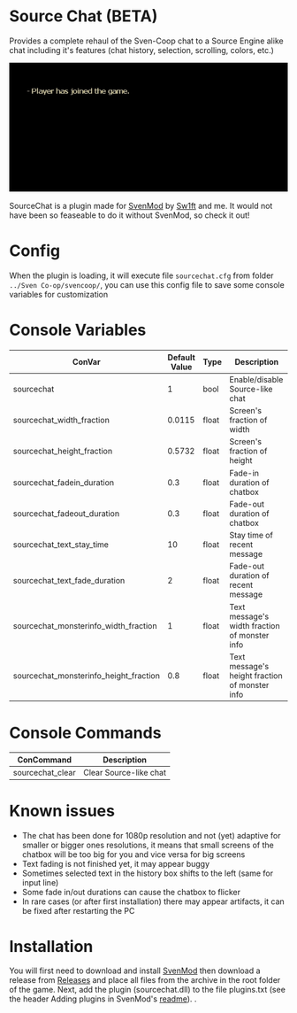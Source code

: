 # Source Chat (BETA)
Provides a complete rehaul of the Sven-Coop chat to a Source Engine alike chat including it's features (chat history, selection, scrolling, colors, etc.)

![](https://github.com/0Reality/SourceChat/blob/main/preview/preview.gif)

SourceChat is a plugin made for [SvenMod](https://github.com/sw1ft747/svenmod "SvenMod") by [Sw1ft](https://github.com/sw1ft747 "SvenMod") and me.
It would not have been so feaseable to do it without SvenMod, so check it out!

# Config
When the plugin is loading, it will execute file `sourcechat.cfg` from folder `../Sven Co-op/svencoop/`, you can use this config file to save some console variables for customization

# Console Variables
ConVar | Default Value | Type | Description
--- | --- | --- | ---
sourcechat | 1 | bool | Enable/disable Source-like chat
sourcechat_width_fraction | 0.0115 | float | Screen's fraction of width
sourcechat_height_fraction | 0.5732 | float | Screen's fraction of height
sourcechat_fadein_duration | 0.3 | float | Fade-in duration of chatbox
sourcechat_fadeout_duration | 0.3 | float | Fade-out duration of chatbox
sourcechat_text_stay_time | 10 | float | Stay time of recent message
sourcechat_text_fade_duration | 2 | float | Fade-out duration of recent message
sourcechat_monsterinfo_width_fraction | 1 | float | Text message's width fraction of monster info
sourcechat_monsterinfo_height_fraction | 0.8 | float | Text message's height fraction of monster info

# Console Commands
ConCommand | Description
--- | ---
sourcechat_clear | Clear Source-like chat

# Known issues
* The chat has been done for 1080p resolution and not (yet) adaptive for smaller or bigger ones resolutions, it means that small screens of the chatbox will be too big for you and vice versa for big screens
* Text fading is not finished yet, it may appear buggy
* Sometimes selected text in the history box shifts to the left (same for input line)
* Some fade in/out durations can cause the chatbox to flicker
* In rare cases (or after first installation) there may appear artifacts, it can be fixed after restarting the PC

# Installation
You will first need to download and install [SvenMod](https://github.com/sw1ft747/svenmod "SvenMod")
then download a release from [Releases](https://github.com/sw1ft747/svenmod "Releases")
and place all files from the archive in the root folder of the game. 
Next, add the plugin (sourcechat.dll) to the file plugins.txt (see the header Adding plugins in SvenMod's [readme](https://github.com/sw1ft747/svenmod)). .
